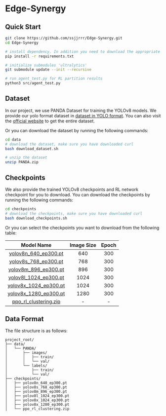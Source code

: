 # Edge-Synergy

## Quick Start

```bash
git clone https://github.com/ssjjrrr/Edge-Synergy.git
cd Edge-Synergy

# install dependency. In addition you need to download the appropriate version of Pytorch.
pip install -r requirements.txt

# initialize submodules 'ultralytics'
git submodule update --init --recursive

# run agent_test.py for RL partition results
python3 src/agent_test.py
```

## Dataset

In our project, we use PANDA Dataset for training the YOLOv8 models. We provide our yolo format dataset in [dataset in YOLO format](https://drive.google.com/file/d/1fYKes3c8CeWrupWZ-gJHummlX8D4a69H/view?usp=sharing). You can also visit the [official website](https://gigavision.cn/data/news/?nav=DataSet%20Panda&type=nav%2Findex.html) to get the entire dataset.

Or you can download the dataset by running the following commands:

```bash
cd data
# download the dataset, make sure you have downloaded curl
bash download_dataset.sh

# unzip the dataset
unzip PANDA.zip
```

## Checkpoints

We also provide the trained YOLOv8 checkpoints and RL network checkpoint for you to download. You can download the checkpoints by running the following commands:
```bash
cd checkpoints
# download the checkpoints, make sure you have downloaded curl
bash download_checkpoints.sh
```

Or you can select the checkpoints you want to download from the following table:

|Model Name|Image Size|Epoch|
|:---:|:---:|:---:|
|[yolov8n_640_ep300.pt](https://drive.google.com/file/d/155hpRllOb63Wg62-qNT1mJrl8tsE1Ul3/view?usp=drive_link)|640|300|
|[yolov8s_768_ep300.pt](https://drive.google.com/file/d/1nNEKdLZfwVavbfPsi_44zzGs9JLG-YID/view?usp=drive_link)|768|300|
|[yolov8m_896_ep300.pt](https://drive.google.com/file/d/1PPt7Z5q1qoZs6jGIW1u6gvgyRlsTStYn/view?usp=drive_link)|896|300|
|[yolov8l_1024_ep300.pt](https://drive.google.com/file/d/1EGOEhiX9H2pmmuz32ubFvPnLGBn6snJ3/view?usp=drive_link)|1024|300|
|[yolov8x_1024_ep300.pt](https://drive.google.com/file/d/1AZcSeba0JKFfeIZ-JxBiOK_TDlhz9yqT/view?usp=drive_link)|1024|300|
|[yolov8x_1280_ep300.pt](https://drive.google.com/file/d/1M4Y6PM6bupm-1d2UPKYqFNTiaiS_Exbu/view?usp=drive_link)|1280|300|
|[ppo_rl_clustering.zip](https://drive.google.com/file/d/14s7VwU7w7wYUqI37TOJFCoQC2BHOTJ8E/view?usp=sharing)|-|-|

## Data Format

The file structure is as follows:

```
project_root/
├── data/
│   └── PANDA/
│       ├── images/
│       │   ├── train/
│       │   └── val/
│       └── labels/
│           ├── train/
│           └── val/
├── checkpoints/
│   ├── yolov8n_640_ep300.pt
│   ├── yolov8s_768_ep300.pt
│   ├── yolov8m_896_ep300.pt
│   ├── yolov8l_1024_ep300.pt
│   ├── yolov8x_1024_ep300.pt
│   ├── yolov8x_1280_ep300.pt
│   └── ppo_rl_clustering.zip
```
